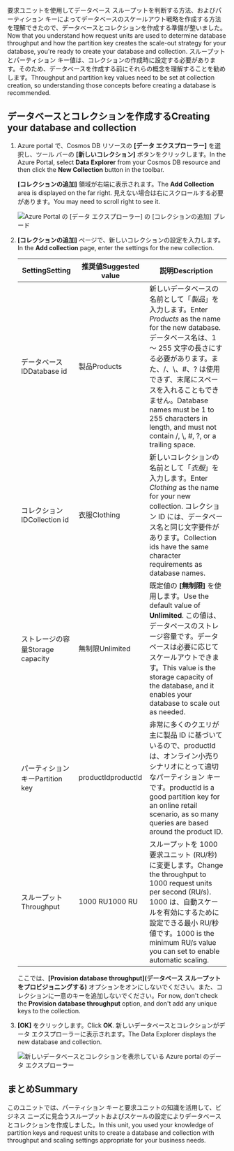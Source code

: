 <span data-ttu-id="6ff42-101">要求ユニットを使用してデータベース スループットを判断する方法、およびパーティション キーによってデータベースのスケールアウト戦略を作成する方法を理解できたので、データベースとコレクションを作成する準備が整いました。</span><span class="sxs-lookup"><span data-stu-id="6ff42-101">Now that you understand how request units are used to determine database throughput and how the partition key creates the scale-out strategy for your database, you're ready to create your database and collection.</span></span> <span data-ttu-id="6ff42-102">スループットとパーティション キー値は、コレクションの作成時に設定する必要があります。そのため、データベースを作成する前にそれらの概念を理解することを勧めします。</span><span class="sxs-lookup"><span data-stu-id="6ff42-102">Throughput and partition key values need to be set at collection creation, so understanding those concepts before creating a database is recommended.</span></span>

## <a name="creating-your-database-and-collection"></a><span data-ttu-id="6ff42-103">データベースとコレクションを作成する</span><span class="sxs-lookup"><span data-stu-id="6ff42-103">Creating your database and collection</span></span>

1. <span data-ttu-id="6ff42-104">Azure portal で、Cosmos DB リソースの **[データ エクスプローラー]** を選択し、ツール バーの **[新しいコレクション]** ボタンをクリックします。</span><span class="sxs-lookup"><span data-stu-id="6ff42-104">In the Azure Portal, select **Data Explorer** from your Cosmos DB resource and then click the **New Collection** button in the toolbar.</span></span>
    
    <span data-ttu-id="6ff42-105">**[コレクションの追加]** 領域が右端に表示されます。</span><span class="sxs-lookup"><span data-stu-id="6ff42-105">The **Add Collection** area is displayed on the far right.</span></span> <span data-ttu-id="6ff42-106">見えない場合は右にスクロールする必要があります。</span><span class="sxs-lookup"><span data-stu-id="6ff42-106">You may need to scroll right to see it.</span></span>

    ![Azure Portal の [データ エクスプローラー] の [コレクションの追加] ブレード](../media/5-azure-cosmosdb-data-explorer.png)

1. <span data-ttu-id="6ff42-108">**[コレクションの追加]** ページで、新しいコレクションの設定を入力します。</span><span class="sxs-lookup"><span data-stu-id="6ff42-108">In the **Add collection** page, enter the settings for the new collection.</span></span>

    <span data-ttu-id="6ff42-109">Setting</span><span class="sxs-lookup"><span data-stu-id="6ff42-109">Setting</span></span> | <span data-ttu-id="6ff42-110">推奨値</span><span class="sxs-lookup"><span data-stu-id="6ff42-110">Suggested value</span></span> | <span data-ttu-id="6ff42-111">説明</span><span class="sxs-lookup"><span data-stu-id="6ff42-111">Description</span></span>
    --------|-----------------|-------------
    <span data-ttu-id="6ff42-112">データベース ID</span><span class="sxs-lookup"><span data-stu-id="6ff42-112">Database id</span></span>      | <span data-ttu-id="6ff42-113">製品</span><span class="sxs-lookup"><span data-stu-id="6ff42-113">Products</span></span>         | <span data-ttu-id="6ff42-114">新しいデータベースの名前として「*製品*」を入力します。</span><span class="sxs-lookup"><span data-stu-id="6ff42-114">Enter *Products* as the name for the new database.</span></span> <span data-ttu-id="6ff42-115">データベース名は、1 ～ 255 文字の長さにする必要があります。また、/、\\、#、? は使用できず、末尾にスペースを入れることもできません。</span><span class="sxs-lookup"><span data-stu-id="6ff42-115">Database names must be 1 to 255 characters in length, and must not contain /, \\, #, ?, or a trailing space.</span></span>
    <span data-ttu-id="6ff42-116">コレクション ID</span><span class="sxs-lookup"><span data-stu-id="6ff42-116">Collection id</span></span>    | <span data-ttu-id="6ff42-117">衣服</span><span class="sxs-lookup"><span data-stu-id="6ff42-117">Clothing</span></span>  | <span data-ttu-id="6ff42-118">新しいコレクションの名前として「*衣服*」を入力します。</span><span class="sxs-lookup"><span data-stu-id="6ff42-118">Enter *Clothing* as the name for your new collection.</span></span> <span data-ttu-id="6ff42-119">コレクション ID には、データベース名と同じ文字要件があります。</span><span class="sxs-lookup"><span data-stu-id="6ff42-119">Collection ids have the same character requirements as database names.</span></span>
    <span data-ttu-id="6ff42-120">ストレージの容量</span><span class="sxs-lookup"><span data-stu-id="6ff42-120">Storage capacity</span></span> | <span data-ttu-id="6ff42-121">無制限</span><span class="sxs-lookup"><span data-stu-id="6ff42-121">Unlimited</span></span>     | <span data-ttu-id="6ff42-122">既定値の **[無制限]** を使用します。</span><span class="sxs-lookup"><span data-stu-id="6ff42-122">Use the default value of **Unlimited**.</span></span> <span data-ttu-id="6ff42-123">この値は、データベースのストレージ容量です。データベースは必要に応じてスケールアウトできます。</span><span class="sxs-lookup"><span data-stu-id="6ff42-123">This value is the storage capacity of the database, and it enables your database to scale out as needed.</span></span>
    <span data-ttu-id="6ff42-124">パーティション キー</span><span class="sxs-lookup"><span data-stu-id="6ff42-124">Partition key</span></span>    | <span data-ttu-id="6ff42-125">productId</span><span class="sxs-lookup"><span data-stu-id="6ff42-125">productId</span></span>        | <span data-ttu-id="6ff42-126">非常に多くのクエリが主に製品 ID に基づいているので、productId は、オンライン小売りシナリオにとって適切なパーティション キーです。</span><span class="sxs-lookup"><span data-stu-id="6ff42-126">productId is a good partition key for an online retail scenario, as so many queries are based around the product ID.</span></span>
    <span data-ttu-id="6ff42-127">スループット</span><span class="sxs-lookup"><span data-stu-id="6ff42-127">Throughput</span></span>       |<span data-ttu-id="6ff42-128">1000 RU</span><span class="sxs-lookup"><span data-stu-id="6ff42-128">1000 RU</span></span>        | <span data-ttu-id="6ff42-129">スループットを 1000 要求ユニット (RU/秒) に変更します。</span><span class="sxs-lookup"><span data-stu-id="6ff42-129">Change the throughput to 1000 request units per second (RU/s).</span></span> <span data-ttu-id="6ff42-130">1000 は、自動スケールを有効にするために設定できる最小 RU/秒値です。</span><span class="sxs-lookup"><span data-stu-id="6ff42-130">1000 is the minimum RU/s value you can set to enable automatic scaling.</span></span>
    
    <span data-ttu-id="6ff42-131">ここでは、**[Provision database throughput]\(データベース スループットをプロビジョニングする\)** オプションをオンにしないでください。また、コレクションに一意のキーを追加しないでください。</span><span class="sxs-lookup"><span data-stu-id="6ff42-131">For now, don't check the **Provision database throughput** option, and don't add any unique keys to the collection.</span></span>
    
1. <span data-ttu-id="6ff42-132">**[OK]** をクリックします。</span><span class="sxs-lookup"><span data-stu-id="6ff42-132">Click **OK**.</span></span> <span data-ttu-id="6ff42-133">新しいデータベースとコレクションがデータ エクスプローラーに表示されます。</span><span class="sxs-lookup"><span data-stu-id="6ff42-133">The Data Explorer displays the new database and collection.</span></span>

    ![新しいデータベースとコレクションを表示している Azure portal のデータ エクスプローラー](../media/5-azure-cosmos-db-new-collection.png)

## <a name="summary"></a><span data-ttu-id="6ff42-135">まとめ</span><span class="sxs-lookup"><span data-stu-id="6ff42-135">Summary</span></span>

<span data-ttu-id="6ff42-136">このユニットでは、パーティション キーと要求ユニットの知識を活用して、ビジネス ニーズに見合うスループットおよびスケールの設定によりデータベースとコレクションを作成しました。</span><span class="sxs-lookup"><span data-stu-id="6ff42-136">In this unit, you used your knowledge of partition keys and request units to create a database and collection with throughput and scaling settings appropriate for your business needs.</span></span>